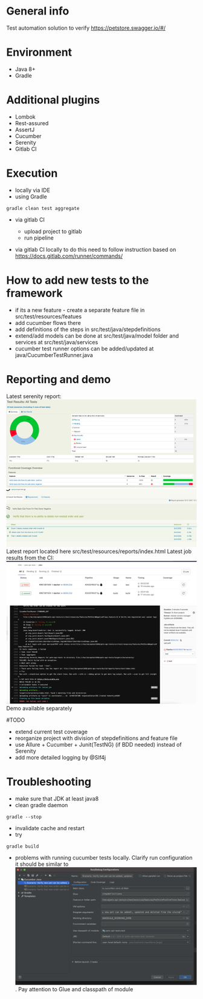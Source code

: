 # General info
Test automation solution to verify https://petstore.swagger.io/#/

# Environment
* Java 8+
* Gradle

# Additional plugins 
* Lombok
* Rest-assured
* AssertJ
* Cucumber
* Serenity
* Gitlab CI

# Execution
* locally via IDE
* using Gradle
```
gradle clean test aggregate
```
* via gitlab CI
    * upload project to gitlab
    * run pipeline 
    
 * via gitlab CI locally to do this need to follow instruction based on
 https://docs.gitlab.com/runner/commands/
 
 # How to add new tests to the framework
 * if its a new feature - create a separate feature file in src/test/resources/featues
 * add cucumber flows there
 * add definitions of the steps in src/test/java/stepdefinitions
 * extend/add models can be done at src/test/java/model folder and services at src/test/java/services
 * cucumber test runner options can be added/updated at java/CucumberTestRunner.java

# Reporting and demo
Latest serenity report: 
 ![serenitygeneral.png](src/test/resources/reports/serenitygeneral.png)
 ![serenitysteps.png](src/test/resources/reports/serenitysteps.png)
 Latest report located here src/test/resources/reports/index.html
Latest job results from the CI: 
![buildtest.png](src/test/resources/reports/buildtest.png)
 ![test.png](src/test/resources/reports/test.png)
Demo available separately

#TODO
* extend current test coverage
* reorganize project with division of stepdefinitions and feature file
* use Allure + Cucumber + Junit(TestNG) (if BDD needed) instead of Serenity
* add more detailed logging by @Slf4j

# Troubleshooting

- make sure that JDK at least java8
- clean gradle daemon
```
gradle --stop
```
- invalidate cache and restart
- try 
```
gradle build
```
- problems with running cucumber tests locally. 
Clarify run configuration it should be similar to 
![cucumbersett.png](src/test/resources/reports/cucumbersett.png).
 Pay attention to Glue and classpath of module